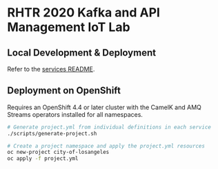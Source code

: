 # RHTR 2020 Kafka and API Management IoT Lab

## Local Development & Deployment

Refer to the [services README](/services).

## Deployment on OpenShift

Requires an OpenShift 4.4 or later cluster with the CamelK and AMQ Streams
operators installed for all namespaces.

```bash
# Generate project.yml from individual definitions in each service
./scripts/generate-project.sh

# Create a project namespace and apply the project.yml resources
oc new-project city-of-losangeles
oc apply -f project.yml
```
